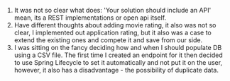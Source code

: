 1. It was not so clear what does: 'Your solution should include an API' mean, its a REST implementations or open api itself.
2. Have different thoughts about adding movie rating, it also was not so clear, I implemented out application rating, 
but it also was a case to extend the existing ones and compete it and save from our side.
3. I was sitting on the fancy deciding how and when I should populate DB using a CSV file. 
The first time I created an endpoint for it then decided to use Spring Lifecycle to set it automatically and not put it on the user, 
however, it also has a disadvantage - the possibility of duplicate data.